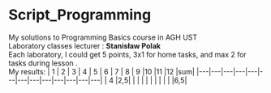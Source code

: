 # Script_Programming
My solutions to Programming Basics course in AGH UST \
Laboratory classes lecturer : **Stanisław Polak** \
Each laboratory, I could get 5 points, 3x1 for home tasks, and max 2 for tasks during lesson . \
My results:
| 1 | 2 | 3 | 4 | 5 | 6 | 7 | 8 | 9 |10 |11 |12 |sum|
|---|---|---|---|---|---|---|---|---|---|---|---|---|
| 4 |2,5|   |   |   |   |   |   |   |   |   |   |6,5|
